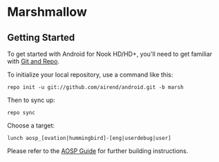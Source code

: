 Marshmallow
===========

Getting Started
---------------

To get started with Android for Nook HD/HD+, you'll need to get
familiar with [Git and Repo](http://source.android.com/source/using-repo.html).

To initialize your local repository, use a command like this:

    repo init -u git://github.com/airend/android.git -b marsh

Then to sync up:

    repo sync

Choose a target:

    lunch aosp_[ovation|hummingbird]-[eng|userdebug|user]

Please refer to the [AOSP Guide](https://source.android.com/source/building.html) for further building instructions.
